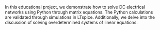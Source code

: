 In this educational project, we demonstrate how to solve DC electrical networks using Python through matrix equations.
The Python calculations are validated through simulations in LTspice. 
Additionally, we delve into the discussion of solving overdetermined systems of linear equations.
